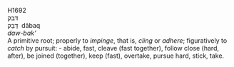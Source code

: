H1692  
דּבק  
דָּבַק ‎ dâbaq  
*daw-bak‘*  
A primitive root; properly to *impinge*, that is, *cling* or *adhere*;
figuratively to *catch* by pursuit: - abide, fast, cleave (fast
together), follow close (hard, after), be joined (together), keep
(fast), overtake, pursue hard, stick, take.  
